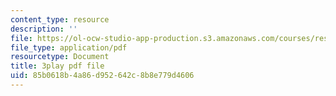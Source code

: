 ```yaml
---
content_type: resource
description: ''
file: https://ol-ocw-studio-app-production.s3.amazonaws.com/courses/res-6-012-introduction-to-probability-spring-2018/85b0618b4a86d952642c8b8e779d4606_ArfHGPHL8kU.pdf
file_type: application/pdf
resourcetype: Document
title: 3play pdf file
uid: 85b0618b-4a86-d952-642c-8b8e779d4606
---
```

